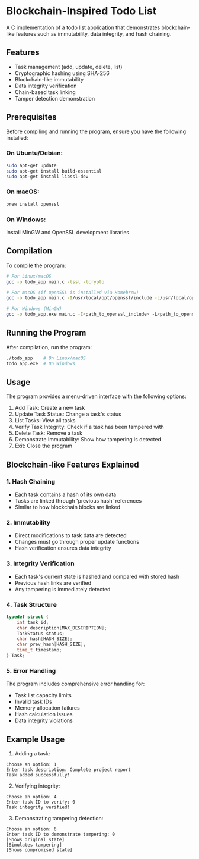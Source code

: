 # Blockchain-Inspired Todo List

A C implementation of a todo list application that demonstrates blockchain-like features such as immutability, data integrity, and hash chaining.

## Features

- Task management (add, update, delete, list)
- Cryptographic hashing using SHA-256
- Blockchain-like immutability
- Data integrity verification
- Chain-based task linking
- Tamper detection demonstration

## Prerequisites

Before compiling and running the program, ensure you have the following installed:

### On Ubuntu/Debian:

```bash
sudo apt-get update
sudo apt-get install build-essential
sudo apt-get install libssl-dev
```

### On macOS:

```bash
brew install openssl
```

### On Windows:

Install MinGW and OpenSSL development libraries.

## Compilation

To compile the program:

```bash
# For Linux/macOS
gcc -o todo_app main.c -lssl -lcrypto

# For macOS (if OpenSSL is installed via Homebrew)
gcc -o todo_app main.c -I/usr/local/opt/openssl/include -L/usr/local/opt/openssl/lib -lssl -lcrypto

# For Windows (MinGW)
gcc -o todo_app.exe main.c -I<path_to_openssl_include> -L<path_to_openssl_lib> -lssl -lcrypto
```

## Running the Program

After compilation, run the program:

```bash
./todo_app    # On Linux/macOS
todo_app.exe  # On Windows
```

## Usage

The program provides a menu-driven interface with the following options:

1. Add Task: Create a new task
2. Update Task Status: Change a task's status
3. List Tasks: View all tasks
4. Verify Task Integrity: Check if a task has been tampered with
5. Delete Task: Remove a task
6. Demonstrate Immutability: Show how tampering is detected
7. Exit: Close the program

## Blockchain-like Features Explained

### 1. Hash Chaining

- Each task contains a hash of its own data
- Tasks are linked through 'previous hash' references
- Similar to how blockchain blocks are linked

### 2. Immutability

- Direct modifications to task data are detected
- Changes must go through proper update functions
- Hash verification ensures data integrity

### 3. Integrity Verification

- Each task's current state is hashed and compared with stored hash
- Previous hash links are verified
- Any tampering is immediately detected

### 4. Task Structure

```c
typedef struct {
    int task_id;
    char description[MAX_DESCRIPTION];
    TaskStatus status;
    char hash[HASH_SIZE];
    char prev_hash[HASH_SIZE];
    time_t timestamp;
} Task;
```

### 5. Error Handling

The program includes comprehensive error handling for:

- Task list capacity limits
- Invalid task IDs
- Memory allocation failures
- Hash calculation issues
- Data integrity violations

## Example Usage

1. Adding a task:

```
Choose an option: 1
Enter task description: Complete project report
Task added successfully!
```

2. Verifying integrity:

```
Choose an option: 4
Enter task ID to verify: 0
Task integrity verified!
```

3. Demonstrating tampering detection:

```
Choose an option: 6
Enter task ID to demonstrate tampering: 0
[Shows original state]
[Simulates tampering]
[Shows compromised state]
```
